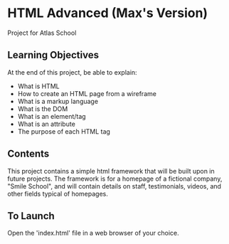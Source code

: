 
# HTML Advanced (Max's Version)

Project for Atlas School

## Learning Objectives
At the end of this project, be able to explain:
- What is HTML
- How to create an HTML page from a wireframe
- What is a markup language
- What is the DOM
- What is an element/tag
- What is an attribute
- The purpose of each HTML tag

## Contents
This project contains a simple html framework that will be built upon in future projects. The framework is for a homepage of a fictional company, "Smile School", and will contain details on staff, testimonials, videos, and other fields typical of homepages.

## To Launch
Open the 'index.html' file in a web browser of your choice.
